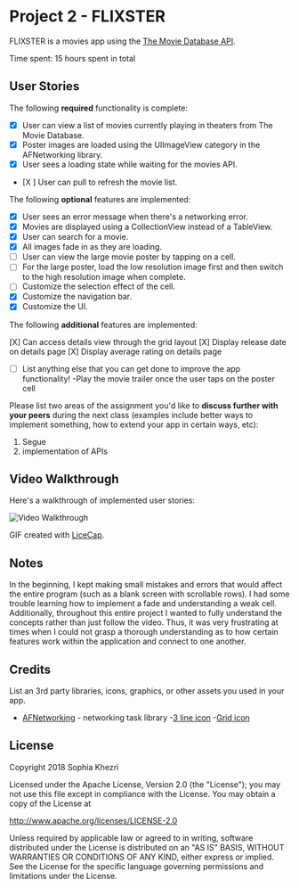 # Project 2 - FLIXSTER

FLIXSTER is a movies app using the [The Movie Database API](http://docs.themoviedb.apiary.io/#).

Time spent: 15 hours spent in total

## User Stories

The following **required** functionality is complete:

- [X] User can view a list of movies currently playing in theaters from The Movie Database.
- [X] Poster images are loaded using the UIImageView category in the AFNetworking library.
- [X] User sees a loading state while waiting for the movies API.
- [X ] User can pull to refresh the movie list.

The following **optional** features are implemented:

- [X] User sees an error message when there's a networking error.
- [X] Movies are displayed using a CollectionView instead of a TableView.
- [X] User can search for a movie.
- [X] All images fade in as they are loading.
- [ ] User can view the large movie poster by tapping on a cell.
- [ ] For the large poster, load the low resolution image first and then switch to the high resolution image when complete.
- [ ] Customize the selection effect of the cell.
- [X] Customize the navigation bar.
- [X] Customize the UI.

The following **additional** features are implemented:

[X] Can access details view through the grid layout
[X] Display release date on details page
[X] Display average rating  on details page

- [ ] List anything else that you can get done to improve the app functionality!
        -Play the movie trailer once the user taps on the poster cell

Please list two areas of the assignment you'd like to **discuss further with your peers** during the next class (examples include better ways to implement something, how to extend your app in certain ways, etc):

1. Segue 
2. implementation of APIs

## Video Walkthrough

Here's a walkthrough of implemented user stories:

<img src='http://i.https://imgur.com/MSJ99My.gif' title='Video Walkthrough' width='' alt='Video Walkthrough' />


GIF created with [LiceCap](http://www.cockos.com/licecap/).

## Notes

In the beginning, I kept making small mistakes and errors that would affect the entire program (such as a blank screen with scrollable rows). I had some trouble learning how to implement a fade and understanding a weak cell. Additionally, throughout this entire project I wanted to fully understand the concepts rather than just follow the video. Thus, it was very frustrating at times when I could not grasp a thorough understanding as to how certain features work within the application and connect to one another.  

## Credits

List an 3rd party libraries, icons, graphics, or other assets you used in your app.

- [AFNetworking](https://github.com/AFNetworking/AFNetworking) - networking task library
-[3 line icon](https://iconmonstr.com/menu-thin-svg/)
-[Grid icon](https://iconmonstr.com/view-5-svg/)

## License

Copyright 2018 Sophia Khezri 

Licensed under the Apache License, Version 2.0 (the "License");
you may not use this file except in compliance with the License.
You may obtain a copy of the License at

http://www.apache.org/licenses/LICENSE-2.0

Unless required by applicable law or agreed to in writing, software
distributed under the License is distributed on an "AS IS" BASIS,
WITHOUT WARRANTIES OR CONDITIONS OF ANY KIND, either express or implied.
See the License for the specific language governing permissions and
limitations under the License.
